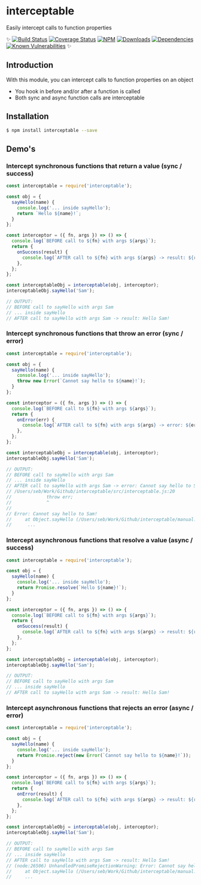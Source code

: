 # interceptable
Easily intercept calls to function properties

✨ [![Build Status](http://img.shields.io/travis/seppevs/interceptable.svg?style=flat)](https://travis-ci.org/seppevs/interceptable) [![Coverage Status](https://coveralls.io/repos/github/seppevs/interceptable/badge.svg?branch=master)](https://coveralls.io/r/seppevs/interceptable) [![NPM](http://img.shields.io/npm/v/interceptable.svg?style=flat)](https://www.npmjs.org/package/interceptable) [![Downloads](http://img.shields.io/npm/dm/interceptable.svg?style=flat)](https://www.npmjs.org/package/interceptable) [![Dependencies](https://david-dm.org/seppevs/interceptable.svg)](https://david-dm.org/seppevs/interceptable) [![Known Vulnerabilities](https://snyk.io/test/github/seppevs/interceptable/badge.svg)](https://snyk.io/test/github/seppevs/interceptable) ✨

## Introduction
With this module, you can intercept calls to function properties on an object 
* You hook in before and/or after a function is called
* Both sync and async function calls are interceptable

## Installation
```bash
$ npm install interceptable --save
```

## Demo's

### Intercept synchronous functions that return a value (sync / success)
```javascript
const interceptable = require('interceptable');

const obj = {
  sayHello(name) {
    console.log('... inside sayHello');
    return `Hello ${name}!`;
  }
};

const interceptor = ({ fn, args }) => () => {
  console.log(`BEFORE call to ${fn} with args ${args}`);
  return {
    onSuccess(result) {
      console.log(`AFTER call to ${fn} with args ${args} -> result: ${result}`);
    },
  };
};

const interceptableObj = interceptable(obj, interceptor);
interceptableObj.sayHello('Sam');

// OUTPUT:
// BEFORE call to sayHello with args Sam
// ... inside sayHello
// AFTER call to sayHello with args Sam -> result: Hello Sam!
```

### Intercept synchronous functions that throw an error (sync / error)
```javascript
const interceptable = require('interceptable');

const obj = {
  sayHello(name) {
    console.log('... inside sayHello');
    throw new Error(`Cannot say hello to ${name}!`);
  }
};

const interceptor = ({ fn, args }) => () => {
  console.log(`BEFORE call to ${fn} with args ${args}`);
  return {
    onError(err) {
      console.log(`AFTER call to ${fn} with args ${args} -> error: ${err.message}`);
    },
  };
};

const interceptableObj = interceptable(obj, interceptor);
interceptableObj.sayHello('Sam');

// OUTPUT:
// BEFORE call to sayHello with args Sam
// ... inside sayHello
// AFTER call to sayHello with args Sam -> error: Cannot say hello to Sam!
// /Users/seb/Work/Github/interceptable/src/interceptable.js:20
//             throw err;
//             ^
// 
// Error: Cannot say hello to Sam!
//     at Object.sayHello (/Users/seb/Work/Github/interceptable/manual.js:6:11)
//      ... 
```

### Intercept asynchronous functions that resolve a value (async / success)
```javascript
const interceptable = require('interceptable');

const obj = {
  sayHello(name) {
    console.log('... inside sayHello');
    return Promise.resolve(`Hello ${name}!`);
  }
};

const interceptor = ({ fn, args }) => () => {
  console.log(`BEFORE call to ${fn} with args ${args}`);
  return {
    onSuccess(result) {
      console.log(`AFTER call to ${fn} with args ${args} -> result: ${result}`);
    },
  };
};

const interceptableObj = interceptable(obj, interceptor);
interceptableObj.sayHello('Sam');

// OUTPUT:
// BEFORE call to sayHello with args Sam
// ... inside sayHello
// AFTER call to sayHello with args Sam -> result: Hello Sam!
```
### Intercept asynchronous functions that rejects an error (async / error)
```javascript
const interceptable = require('interceptable');

const obj = {
  sayHello(name) {
    console.log('... inside sayHello');
    return Promise.reject(new Error(`Cannot say hello to ${name}!`));
  }
};

const interceptor = ({ fn, args }) => () => {
  console.log(`BEFORE call to ${fn} with args ${args}`);
  return {
    onError(result) {
      console.log(`AFTER call to ${fn} with args ${args} -> result: ${result}`);
    },
  };
};

const interceptableObj = interceptable(obj, interceptor);
interceptableObj.sayHello('Sam');

// OUTPUT:
// BEFORE call to sayHello with args Sam
// ... inside sayHello
// AFTER call to sayHello with args Sam -> result: Hello Sam!
// (node:26506) UnhandledPromiseRejectionWarning: Error: Cannot say hello to Sam!
//     at Object.sayHello (/Users/seb/Work/Github/interceptable/manual.js:6:27)
//     ... 
```
